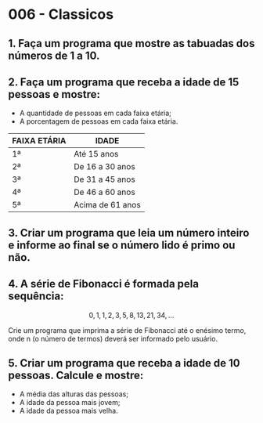 # 006 - Classicos

## 1. Faça um programa que mostre as tabuadas dos números de 1 a 10.

## 2. Faça um programa que receba a idade de 15 pessoas e mostre:

- A quantidade de pessoas em cada faixa etária;
- A porcentagem de pessoas em cada faixa etária.

| FAIXA ETÁRIA | IDADE |
| --- | --- |
| 1ª | Até 15 anos |
| 2ª | De 16 a 30 anos |
| 3ª | De 31 a 45 anos |
| 4ª | De 46 a 60 anos |
| 5ª | Acima de 61 anos |

## 3. Criar um programa que leia um número inteiro e informe ao final se o número lido é primo ou não.

## 4. A série de Fibonacci é formada pela sequência:

$$
0, 1, 1, 2, 3, 5, 8, 13, 21, 34, ...
$$

Crie um programa que imprima a série de Fibonacci até o enésimo termo, onde n (o número de termos) deverá ser informado pelo usuário.

## 5. Criar um programa que receba a idade de 10 pessoas. Calcule e mostre:

- A média das alturas das pessoas;
- A idade da pessoa mais jovem;
- A idade da pessoa mais velha.
